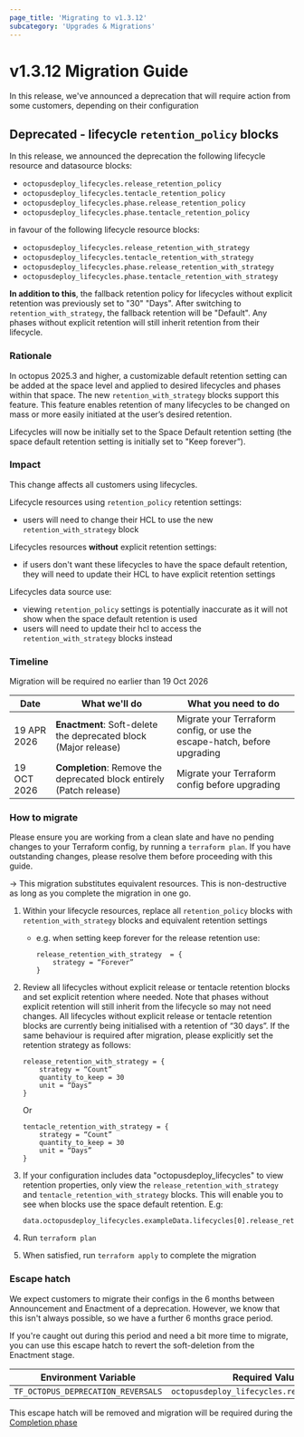```yaml
---
page_title: 'Migrating to v1.3.12'
subcategory: 'Upgrades & Migrations'
---
```


# v1.3.12 Migration Guide

In this release, we've announced a deprecation that will require action from some customers, depending on their configuration

## Deprecated - lifecycle `retention_policy` blocks

In this release, we announced the deprecation the following lifecycle resource and datasource blocks:

- `octopusdeploy_lifecycles.release_retention_policy`
- `octopusdeploy_lifecycles.tentacle_retention_policy`
- `octopusdeploy_lifecycles.phase.release_retention_policy`
- `octopusdeploy_lifecycles.phase.tentacle_retention_policy`

in favour of the following lifecycle resource blocks:

- `octopusdeploy_lifecycles.release_retention_with_strategy`
- `octopusdeploy_lifecycles.tentacle_retention_with_strategy`
- `octopusdeploy_lifecycles.phase.release_retention_with_strategy`
- `octopusdeploy_lifecycles.phase.tentacle_retention_with_strategy`

**In addition to this**, the fallback retention policy for lifecycles without explicit retention was previously set to "30" "Days". After switching to `retention_with_strategy`, the fallback retention will be "Default". Any phases without explicit retention will still inherit retention from their lifecycle.

### Rationale

In octopus 2025.3 and higher, a customizable default retention setting can be added at the space level and applied to desired lifecycles and phases within that space. The new `retention_with_strategy` blocks support this feature. This feature enables retention of many lifecycles to be changed on mass or more easily initiated at the user’s desired retention.

Lifecycles will now be initially set to the Space Default retention setting (the space default retention setting is initially set to "Keep forever”).

### Impact

This change affects all customers using lifecycles.

Lifecycle resources using `retention_policy` retention settings:

- users will need to change their HCL to use the new `retention_with_strategy` block

Lifecycles resources **without** explicit retention settings:

- if users don't want these lifecycles to have the space default retention, they will need to update their HCL to have explicit retention settings

Lifecycles data source use:

- viewing `retention_policy` settings is potentially inaccurate as it will not show when the space default retention is used
- users will need to update their hcl to access the `retention_with_strategy` blocks instead

### Timeline

Migration will be required no earlier than 19 Oct 2026

| Date        | What we'll do                                                        | What you need to do                                                      |
| ----------- | -------------------------------------------------------------------- | ------------------------------------------------------------------------ |
| 19 APR 2026 | **Enactment**: Soft-delete the deprecated block (Major release)      | Migrate your Terraform config, or use the escape-hatch, before upgrading |
| 19 OCT 2026 | **Completion**: Remove the deprecated block entirely (Patch release) | Migrate your Terraform config before upgrading                           |

### How to migrate

Please ensure you are working from a clean slate and have no pending changes to your Terraform config, by running a `terraform plan`. If you have outstanding changes, please resolve them before proceeding with this guide.

-> This migration substitutes equivalent resources. This is non-destructive as long as you complete the migration in one go.

1.  Within your lifecycle resources, replace all `retention_policy` blocks with `retention_with_strategy` blocks and equivalent retention settings

    - e.g. when setting keep forever for the release retention use:

          release_retention_with_strategy  = {
              strategy = “Forever”
          }

2.  Review all lifecycles without explicit release or tentacle retention blocks and set explicit retention where needed. Note that phases without explicit retention will still inherit from the lifecycle so may not need changes.
    All lifecycles without explicit release or tentacle retention blocks are currently being initialised with a retention of “30 days”. If the same behaviour is required after migration, please explicitly set the retention strategy as follows:

        release_retention_with_strategy = {
            strategy = “Count”
            quantity_to_keep = 30
            unit = “Days”
        }

    Or

        tentacle_retention_with_strategy = {
            strategy = “Count”
            quantity_to_keep = 30
            unit = “Days”
        }

3.  If your configuration includes data "octopusdeploy_lifecycles" to view retention properties, only view the `release_retention_with_strategy` and `tentacle_retention_with_strategy` blocks. This will enable you to see when blocks use the space default retention. E.g:

        data.octopusdeploy_lifecycles.exampleData.lifecycles[0].release_retention_with_strategy[0]

4.  Run `terraform plan`
5.  When satisfied, run `terraform apply` to complete the migration

### Escape hatch

We expect customers to migrate their configs in the 6 months between Announcement and Enactment of a deprecation. However, we know that this isn't always possible, so we have a further 6 months grace period.

If you're caught out during this period and need a bit more time to migrate, you can use this escape hatch to revert the soft-deletion from the Enactment stage.

| Environment Variable               | Required Value                              |
| ---------------------------------- | ------------------------------------------- |
| `TF_OCTOPUS_DEPRECATION_REVERSALS` | `octopusdeploy_lifecycles.retention_policy` |

This escape hatch will be removed and migration will be required during the [Completion phase](#Timeline)
